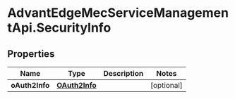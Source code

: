 # AdvantEdgeMecServiceManagementApi.SecurityInfo

## Properties
Name | Type | Description | Notes
------------ | ------------- | ------------- | -------------
**oAuth2Info** | [**OAuth2Info**](OAuth2Info.md) |  | [optional] 


